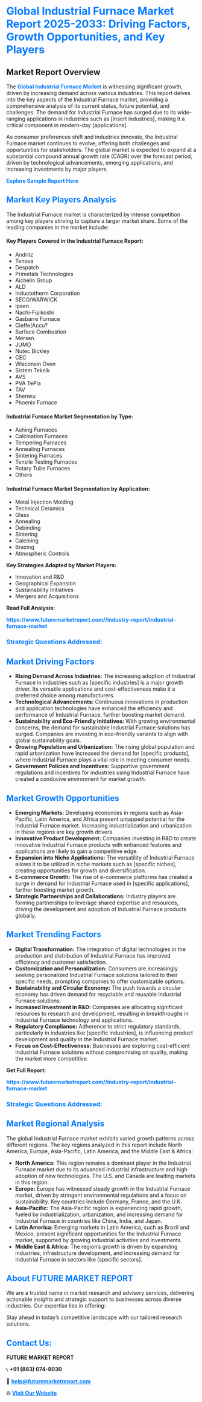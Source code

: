 <h1 style="color: #007BFF;">Global Industrial Furnace Market Report 2025-2033: Driving Factors, Growth Opportunities, and Key Players</h1>

<section id="overview">
<h2>Market Report Overview</h2>
<p>The <a href="https://www.futuremarketreport.com//industry-report/industrial-furnace-market" style="color: #007BFF; text-decoration: none;"><strong>Global Industrial Furnace Market</strong></a> is witnessing significant growth, driven by increasing demand across various industries. This report delves into the key aspects of the Industrial Furnace market, providing a comprehensive analysis of its current status, future potential, and challenges. The demand for Industrial Furnace has surged due to its wide-ranging applications in industries such as [insert industries], making it a critical component in modern-day [applications].</p>
<p>As consumer preferences shift and industries innovate, the Industrial Furnace market continues to evolve, offering both challenges and opportunities for stakeholders. The global market is expected to expand at a substantial compound annual growth rate (CAGR) over the forecast period, driven by technological advancements, emerging applications, and increasing investments by major players.</p>
</section>

<section id="overview">
<p><a href="https://www.futuremarketreport.com//request-sample/reportId=56115" style="color: #007BFF; text-decoration: none;"><strong>Explore Sample Report Here</strong></a></p>
</section>

<section id="key-players">
<h2 style="color: #007BFF;">Market Key Players Analysis</h2>
<p>The Industrial Furnace market is characterized by intense competition among key players striving to capture a larger market share. Some of the leading companies in the market include:</p>
<h4>Key Players Covered in the Industrial Furnace Report:</h4>
<ul><li>Andritz</li><li>Tenova</li><li>Despatch</li><li>Primetals Technologies</li><li>Aichelin Group</li><li>ALD</li><li>Inductotherm Corporation</li><li>SECO/WARWICK</li><li>Ipsen</li><li>Nachi-Fujikoshi</li><li>Gasbarre Furnace</li><li>Cieffe(Accu?</li><li>Surface Combustion</li><li>Mersen</li><li>JUMO</li><li>Nutec Bickley</li><li>CEC</li><li>Wisconsin Oven</li><li>Sistem Teknik</li><li>AVS</li><li>PVA TePla</li><li>TAV</li><li>Shenwu</li><li>Phoenix Furnace</li></ul>
<h4>Industrial Furnace Market Segmentation by Type:</h4>
<ul><li>Ashing Furnaces</li><li>Calcination Furnaces</li><li>Tempering Furnaces</li><li>Annealing Furnaces</li><li>Sintering Furnaces</li><li>Tensile Testing Furnaces</li><li>Rotary Tube Furnaces</li><li>Others</li></ul>

<h4>Industrial Furnace Market Segmentation by Application:</h4>
<ul><li>Metal Injection Molding</li><li>Technical Ceramics</li><li>Glass</li><li>Annealing</li><li>Debinding</li><li>Sintering</li><li>Calcining</li><li>Brazing</li><li>Atmospheric Controls</li></ul>
<p><strong>Key Strategies Adopted by Market Players:</strong></p>
<ul>
<li>Innovation and R&D</li>
<li>Geographical Expansion</li>
<li>Sustainability Initiatives</li>
<li>Mergers and Acquisitions</li>
</ul>
</section>

<section>
<p><strong>Read Full Analysis: </strong></p><a href="https://www.futuremarketreport.com//industry-report/industrial-furnace-market" style="color: #007BFF; text-decoration: none;"><strong>https://www.futuremarketreport.com//industry-report/industrial-furnace-market</strong></a>
<h3 style="color: #007BFF;">Strategic Questions Addressed:</h3>
</section>

<section id="driving-factors">
<h2 style="color: #007BFF;">Market Driving Factors</h2>
<ul>
<li><strong>Rising Demand Across Industries:</strong> The increasing adoption of Industrial Furnace in industries such as [specific industries] is a major growth driver. Its versatile applications and cost-effectiveness make it a preferred choice among manufacturers.</li>
<li><strong>Technological Advancements:</strong> Continuous innovations in production and application technologies have enhanced the efficiency and performance of Industrial Furnace, further boosting market demand.</li>
<li><strong>Sustainability and Eco-Friendly Initiatives:</strong> With growing environmental concerns, the demand for sustainable Industrial Furnace solutions has surged. Companies are investing in eco-friendly variants to align with global sustainability goals.</li>
<li><strong>Growing Population and Urbanization:</strong> The rising global population and rapid urbanization have increased the demand for [specific products], where Industrial Furnace plays a vital role in meeting consumer needs.</li>
<li><strong>Government Policies and Incentives:</strong> Supportive government regulations and incentives for industries using Industrial Furnace have created a conducive environment for market growth.</li>
</ul>
</section>

<section id="growth-opportunities">
<h2 style="color: #007BFF;">Market Growth Opportunities</h2>
<ul>
<li><strong>Emerging Markets:</strong> Developing economies in regions such as Asia-Pacific, Latin America, and Africa present untapped potential for the Industrial Furnace market. Increasing industrialization and urbanization in these regions are key growth drivers.</li>
<li><strong>Innovative Product Development:</strong> Companies investing in R&D to create innovative Industrial Furnace products with enhanced features and applications are likely to gain a competitive edge.</li>
<li><strong>Expansion into Niche Applications:</strong> The versatility of Industrial Furnace allows it to be utilized in niche markets such as [specific niches], creating opportunities for growth and diversification.</li>
<li><strong>E-commerce Growth:</strong> The rise of e-commerce platforms has created a surge in demand for Industrial Furnace used in [specific applications], further boosting market growth.</li>
<li><strong>Strategic Partnerships and Collaborations:</strong> Industry players are forming partnerships to leverage shared expertise and resources, driving the development and adoption of Industrial Furnace products globally.</li>
</ul>
</section>

<section id="trending-factors">
<h2 style="color: #007BFF;">Market Trending Factors</h2>
<ul>
<li><strong>Digital Transformation:</strong> The integration of digital technologies in the production and distribution of Industrial Furnace has improved efficiency and customer satisfaction.</li>
<li><strong>Customization and Personalization:</strong> Consumers are increasingly seeking personalized Industrial Furnace solutions tailored to their specific needs, prompting companies to offer customizable options.</li>
<li><strong>Sustainability and Circular Economy:</strong> The push towards a circular economy has driven demand for recyclable and reusable Industrial Furnace solutions.</li>
<li><strong>Increased Investment in R&D:</strong> Companies are allocating significant resources to research and development, resulting in breakthroughs in Industrial Furnace technology and applications.</li>
<li><strong>Regulatory Compliance:</strong> Adherence to strict regulatory standards, particularly in industries like [specific industries], is influencing product development and quality in the Industrial Furnace market.</li>
<li><strong>Focus on Cost-Effectiveness:</strong> Businesses are exploring cost-efficient Industrial Furnace solutions without compromising on quality, making the market more competitive.</li>
</ul>
</section>

<section>
<p><strong>Get Full Report: </strong></p><a href="https://www.futuremarketreport.com//industry-report/industrial-furnace-market" style="color: #007BFF; text-decoration: none;"><strong>https://www.futuremarketreport.com//industry-report/industrial-furnace-market</strong></a>
<h3 style="color: #007BFF;">Strategic Questions Addressed:</h3>
</section>


<section id="regional-analysis">
<h2 style="color: #007BFF;">Market Regional Analysis</h2>
<p>The global Industrial Furnace market exhibits varied growth patterns across different regions. The key regions analyzed in this report include North America, Europe, Asia-Pacific, Latin America, and the Middle East & Africa:</p>
<ul>
<li><strong>North America:</strong> This region remains a dominant player in the Industrial Furnace market due to its advanced industrial infrastructure and high adoption of new technologies. The U.S. and Canada are leading markets in this region.</li>
<li><strong>Europe:</strong> Europe has witnessed steady growth in the Industrial Furnace market, driven by stringent environmental regulations and a focus on sustainability. Key countries include Germany, France, and the U.K.</li>
<li><strong>Asia-Pacific:</strong> The Asia-Pacific region is experiencing rapid growth, fueled by industrialization, urbanization, and increasing demand for Industrial Furnace in countries like China, India, and Japan.</li>
<li><strong>Latin America:</strong> Emerging markets in Latin America, such as Brazil and Mexico, present significant opportunities for the Industrial Furnace market, supported by growing industrial activities and investments.</li>
<li><strong>Middle East & Africa:</strong> The region’s growth is driven by expanding industries, infrastructure development, and increasing demand for Industrial Furnace in sectors like [specific sectors].</li>
</ul>
</section>

<footer>
<h2 style="color: #007BFF;">About FUTURE MARKET REPORT</h2>
<p>We are a trusted name in market research and advisory services, delivering actionable insights and strategic support to businesses across diverse industries. Our expertise lies in offering:</p>

<p>Stay ahead in today’s competitive landscape with our tailored research solutions.</p>

<h2 style="color: #007BFF;">Contact Us:</h2>
<p><strong>FUTURE MARKET REPORT</strong></p>
<p>📞 <strong>+91 (883) 074-8030</strong></p>
<p>📧 <strong><a href="mailto:help@futuremarketreport.com" style="color: #007BFF;">help@futuremarketreport.com</a></strong></p>
<p>🌐 <strong><a href="https://www.futuremarketreport.com/" style="color: #007BFF;">Visit Our Website</a></strong></p>
</footer>